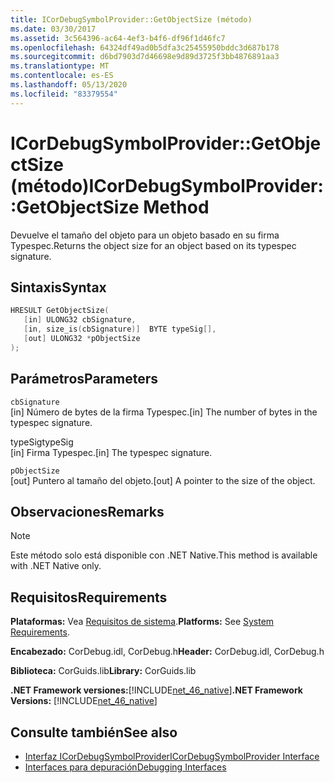 ```yaml
---
title: ICorDebugSymbolProvider::GetObjectSize (método)
ms.date: 03/30/2017
ms.assetid: 3c564396-ac64-4ef3-b4f6-df96f1d46fc7
ms.openlocfilehash: 64324df49ad0b5dfa3c25455950bddc3d687b178
ms.sourcegitcommit: d6bd7903d7d46698e9d89d3725f3bb4876891aa3
ms.translationtype: MT
ms.contentlocale: es-ES
ms.lasthandoff: 05/13/2020
ms.locfileid: "83379554"
---
```

# <a name="icordebugsymbolprovidergetobjectsize-method"></a><span data-ttu-id="3ab04-102">ICorDebugSymbolProvider::GetObjectSize (método)</span><span class="sxs-lookup"><span data-stu-id="3ab04-102">ICorDebugSymbolProvider::GetObjectSize Method</span></span>
<span data-ttu-id="3ab04-103">Devuelve el tamaño del objeto para un objeto basado en su firma Typespec.</span><span class="sxs-lookup"><span data-stu-id="3ab04-103">Returns the object size for an object based on its typespec signature.</span></span>  
  
## <a name="syntax"></a><span data-ttu-id="3ab04-104">Sintaxis</span><span class="sxs-lookup"><span data-stu-id="3ab04-104">Syntax</span></span>  
  
```cpp  
HRESULT GetObjectSize(  
   [in] ULONG32 cbSignature,  
   [in, size_is(cbSignature)]  BYTE typeSig[],  
   [out] ULONG32 *pObjectSize  
);  
```  
  
## <a name="parameters"></a><span data-ttu-id="3ab04-105">Parámetros</span><span class="sxs-lookup"><span data-stu-id="3ab04-105">Parameters</span></span>  
 `cbSignature`  
 <span data-ttu-id="3ab04-106">[in] Número de bytes de la firma Typespec.</span><span class="sxs-lookup"><span data-stu-id="3ab04-106">[in] The number of bytes in the typespec signature.</span></span>  
  
 <span data-ttu-id="3ab04-107">typeSig</span><span class="sxs-lookup"><span data-stu-id="3ab04-107">typeSig</span></span>  
 <span data-ttu-id="3ab04-108">[in] Firma Typespec.</span><span class="sxs-lookup"><span data-stu-id="3ab04-108">[in] The typespec signature.</span></span>  
  
 `pObjectSize`  
 <span data-ttu-id="3ab04-109">[out] Puntero al tamaño del objeto.</span><span class="sxs-lookup"><span data-stu-id="3ab04-109">[out] A pointer to the size of the object.</span></span>  
  
## <a name="remarks"></a><span data-ttu-id="3ab04-110">Observaciones</span><span class="sxs-lookup"><span data-stu-id="3ab04-110">Remarks</span></span>  
  
> [!NOTE]
> <span data-ttu-id="3ab04-111">Este método solo está disponible con .NET Native.</span><span class="sxs-lookup"><span data-stu-id="3ab04-111">This method is available with .NET Native only.</span></span>  
  
## <a name="requirements"></a><span data-ttu-id="3ab04-112">Requisitos</span><span class="sxs-lookup"><span data-stu-id="3ab04-112">Requirements</span></span>  
 <span data-ttu-id="3ab04-113">**Plataformas:** Vea [Requisitos de sistema](../../get-started/system-requirements.md).</span><span class="sxs-lookup"><span data-stu-id="3ab04-113">**Platforms:** See [System Requirements](../../get-started/system-requirements.md).</span></span>  
  
 <span data-ttu-id="3ab04-114">**Encabezado:** CorDebug.idl, CorDebug.h</span><span class="sxs-lookup"><span data-stu-id="3ab04-114">**Header:** CorDebug.idl, CorDebug.h</span></span>  
  
 <span data-ttu-id="3ab04-115">**Biblioteca:** CorGuids.lib</span><span class="sxs-lookup"><span data-stu-id="3ab04-115">**Library:** CorGuids.lib</span></span>  
  
 <span data-ttu-id="3ab04-116">**.NET Framework versiones:**[!INCLUDE[net_46_native](../../../../includes/net-46-native-md.md)]</span><span class="sxs-lookup"><span data-stu-id="3ab04-116">**.NET Framework Versions:** [!INCLUDE[net_46_native](../../../../includes/net-46-native-md.md)]</span></span>  
  
## <a name="see-also"></a><span data-ttu-id="3ab04-117">Consulte también</span><span class="sxs-lookup"><span data-stu-id="3ab04-117">See also</span></span>

- [<span data-ttu-id="3ab04-118">Interfaz ICorDebugSymbolProvider</span><span class="sxs-lookup"><span data-stu-id="3ab04-118">ICorDebugSymbolProvider Interface</span></span>](icordebugsymbolprovider-interface.md)
- [<span data-ttu-id="3ab04-119">Interfaces para depuración</span><span class="sxs-lookup"><span data-stu-id="3ab04-119">Debugging Interfaces</span></span>](debugging-interfaces.md)
